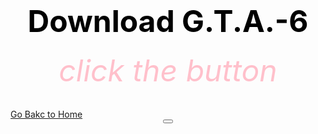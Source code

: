 <html>
 <head>
   <title>wow</title>
 </head>
  <body background="Screenshot 2024-05-07 193200.png">
     <center><h1><font size="120"><font color="black">Download G.T.A.-6 </font></font></h1></center>                                               
      <center><h6><font size="10"><font color="pink">click the button</font></font></h6></center>
   <down><a href="https://bulbuwad.github.io/GTA-6-Download/">Go Bakc to Home</a></down>
   <a href="Rick Astley - Never Gonna Give You Up (Official Music Video).mp3">
      <center><button width="200"><font size="20"click me!</button></center> 
   </a>
 </body>
</html>

